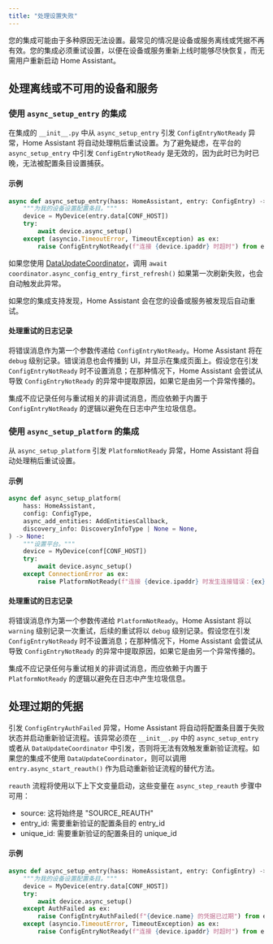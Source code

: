 ```yaml
---
title: "处理设置失败"
---
```


您的集成可能由于多种原因无法设置。最常见的情况是设备或服务离线或凭据不再有效。您的集成必须重试设置，以便在设备或服务重新上线时能够尽快恢复，而无需用户重新启动 Home Assistant。

## 处理离线或不可用的设备和服务

### 使用 `async_setup_entry` 的集成

在集成的 `__init__.py` 中从 `async_setup_entry` 引发 `ConfigEntryNotReady` 异常，Home Assistant 将自动处理稍后重试设置。为了避免疑虑，在平台的 `async_setup_entry` 中引发 `ConfigEntryNotReady` 是无效的，因为此时已为时已晚，无法被配置条目设置捕获。

#### 示例

```python
async def async_setup_entry(hass: HomeAssistant, entry: ConfigEntry) -> bool:
    """为我的设备设置配置条目。"""
    device = MyDevice(entry.data[CONF_HOST])
    try:
        await device.async_setup()
    except (asyncio.TimeoutError, TimeoutException) as ex:
        raise ConfigEntryNotReady(f"连接 {device.ipaddr} 时超时") from ex
```

如果您使用 [DataUpdateCoordinator](integration_fetching_data#coordinated-single-api-poll-for-data-for-all-entities)，调用 `await coordinator.async_config_entry_first_refresh()` 如果第一次刷新失败，也会自动触发此异常。

如果您的集成支持发现，Home Assistant 会在您的设备或服务被发现后自动重试。

#### 处理重试的日志记录

将错误消息作为第一个参数传递给 `ConfigEntryNotReady`。Home Assistant 将在 `debug` 级别记录。错误消息也会传播到 UI，并显示在集成页面上。假设您在引发 `ConfigEntryNotReady` 时不设置消息；在那种情况下，Home Assistant 会尝试从导致 `ConfigEntryNotReady` 的异常中提取原因，如果它是由另一个异常传播的。

集成不应记录任何与重试相关的非调试消息，而应依赖于内置于 `ConfigEntryNotReady` 的逻辑以避免在日志中产生垃圾信息。

### 使用 `async_setup_platform` 的集成

从 `async_setup_platform` 引发 `PlatformNotReady` 异常，Home Assistant 将自动处理稍后重试设置。

#### 示例

```python
async def async_setup_platform(
    hass: HomeAssistant,
    config: ConfigType,
    async_add_entities: AddEntitiesCallback,
    discovery_info: DiscoveryInfoType | None = None,
) -> None:
    """设置平台。"""
    device = MyDevice(conf[CONF_HOST])
    try:
        await device.async_setup()
    except ConnectionError as ex:
        raise PlatformNotReady(f"连接 {device.ipaddr} 时发生连接错误：{ex}") from ex
```

#### 处理重试的日志记录

将错误消息作为第一个参数传递给 `PlatformNotReady`。Home Assistant 将以 `warning` 级别记录一次重试，后续的重试将以 `debug` 级别记录。假设您在引发 `ConfigEntryNotReady` 时不设置消息；在那种情况下，Home Assistant 会尝试从导致 `ConfigEntryNotReady` 的异常中提取原因，如果它是由另一个异常传播的。

集成不应记录任何与重试相关的非调试消息，而应依赖于内置于 `PlatformNotReady` 的逻辑以避免在日志中产生垃圾信息。

## 处理过期的凭据

引发 `ConfigEntryAuthFailed` 异常，Home Assistant 将自动将配置条目置于失败状态并启动重新验证流程。该异常必须在 `__init__.py` 中的 `async_setup_entry` 或者从 `DataUpdateCoordinator` 中引发，否则将无法有效触发重新验证流程。如果您的集成不使用 `DataUpdateCoordinator`，则可以调用 `entry.async_start_reauth()` 作为启动重新验证流程的替代方法。

`reauth` 流程将使用以下上下文变量启动，这些变量在 `async_step_reauth` 步骤中可用：

- source: 这将始终是 "SOURCE_REAUTH"
- entry_id: 需要重新验证的配置条目的 entry_id
- unique_id: 需要重新验证的配置条目的 unique_id

#### 示例

```python
async def async_setup_entry(hass: HomeAssistant, entry: ConfigEntry) -> bool:
    """为我的设备设置配置条目。"""
    device = MyDevice(entry.data[CONF_HOST])
    try:
        await device.async_setup()
    except AuthFailed as ex:
        raise ConfigEntryAuthFailed(f"{device.name} 的凭据已过期") from ex
    except (asyncio.TimeoutError, TimeoutException) as ex:
        raise ConfigEntryNotReady(f"连接 {device.ipaddr} 时超时") from ex